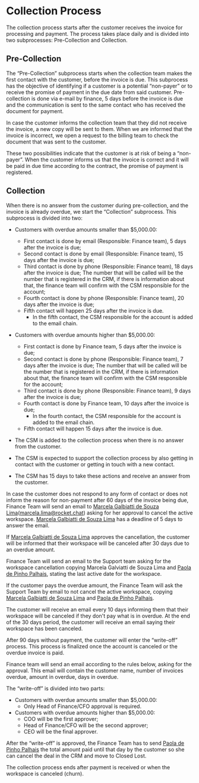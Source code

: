 # Collection Process

The collection process starts after the customer receives the invoice for processing and payment. The process takes place daily and is divided into two subprocesses: Pre-Collection and Collection.&#x20;

## Pre-Collection&#x20;

The “Pre-Collection” subprocess starts when the collection team makes the first contact with the customer, before the invoice is due. This subprocess has the objective of identifying if a customer is a potential “non-payer” or to receive the promise of payment in the due date from said customer. Pre-collection is done via e-mail by finance, 5 days before the invoice is due and the communication is sent to the same contact who has received the document for payment.&#x20;

In case the customer informs the collection team that they did not receive the invoice, a new copy will be sent to them. When we are informed that the invoice is incorrect, we open a request to the billing team to check the document that was sent to the customer.&#x20;

These two possibilities indicate that the customer is at risk of being a “non-payer”. When the customer informs us that the invoice is correct and it will be paid in due time according to the contract, the promise of payment is registered.&#x20;

## Collection&#x20;

When there is no answer from the customer during pre-collection, and the invoice is already overdue, we start the “Collection” subprocess. This subprocess is divided into two:&#x20;

* Customers with overdue amounts smaller than $5,000.00:
  * First contact is done by email (Responsible: Finance team), 5 days after the invoice is due;
  * Second contact is done by email (Responsible: Finance team), 15 days after the invoice is due;
  * Third contact is done by phone (Responsible: Finance team), 18 days after the invoice is due; The number that will be called will be the number that is registered in the CRM, if there is information about that, the finance team will confirm with the CSM responsible for the account;
  * Fourth contact is done by phone (Responsible: Finance team), 20 days after the invoice is due;
  * Fifth contact will happen 25 days after the invoice is due.&#x20;
    * In the fifth contact, the CSM responsible for the account is added to the email chain.
* Customers with overdue amounts higher than $5,000.00:&#x20;
  * First contact is done by Finance team, 5 days after the invoice is due;&#x20;
  * Second contact is done by phone (Responsible: Finance team), 7 days after the invoice is due; The number that will be called will be the number that is registered in the CRM, if there is information about that, the finance team will confirm with the CSM responsible for the account;
  * Third contact is done by phone (Responsible: Finance team), 9 days after the invoice is due;
  * Fourth contact is done by Finance team, 10 days after the invoice is due;&#x20;
    * In the fourth contact, the CSM responsible for the account is added to the email chain.
  * Fifth contact will happen 15 days after the invoice is due.&#x20;



* The CSM is added to the collection process when there is no answer from the customer.&#x20;
* The CSM is expected to support the collection process by also getting in contact with the customer or getting in touch with a new contact.
* The CSM has 15 days to take these actions and receive an answer from the customer.

In case the customer does not respond to any form of contact or does not inform the reason for non-payment after 60 days of the invoice being due, Finance Team will send an email to [Marcela Galbiatti de Souza Lima](mailto:marcela.lima@rocket.chat)(marcela.lima@rocket.chat) asking for her approval to cancel the active workspace. [Marcela Galbiatti de Souza Lima](mailto:marcela.lima@rocket.chat) has a deadline of 5 days to answer the email.

If [Marcela Galbiatti de Souza Lima](mailto:marcela.lima@rocket.chat) approves the cancellation, the customer will be informed that their workspace will be canceled after 30 days due to an overdue amount.

Finance Team will send an email to the Support team asking for the workspace cancellation copying Marcela Galviatti de Souza Lima and [Paola de Pinho Palhais](mailto:paola.palhais@rocket.chat), stating the last active date for the workspace.

If the customer pays the overdue amount, the Finance Team will ask the Support Team by email to not cancel the active workspace, copying [Marcela Galbiatti de Souza Lima](mailto:marcela.lima@rocket.chat) and [Paola de Pinho Palhais](mailto:paola.palhais@rocket.chat).

The customer will receive an email every 10 days informing them that their workspace will be canceled if they don't pay what is in overdue. At the end of the 30 days period, the customer will receive an email saying their workspace has been canceled.

After 90 days without payment, the customer will enter the “write-off” process. This process is finalized once the account is canceled or the overdue invoice is paid.

Finance team will send an email according to the rules below, asking for the approval. This email will contain the customer name, number of invoices overdue, amount in overdue, days in overdue.

The “write-off” is divided into two parts:

* Customers with overdue amounts smaller than $5,000.00:&#x20;
  * Only Head of Finance/CFO approval is required.&#x20;
* Customers with overdue amounts higher than $5,000.00:
  * COO will be the first approver;
  * Head of Finance/CFO will be the second approver;
  * CEO will be the final approver.

After the “write-off” is approved, the Finance Team has to send [Paola de Pinho Palhais](mailto:paola.palhais@rocket.chat) the total amount paid until that day by the customer so she can cancel the deal in the CRM and move to Closed Lost.

The collection process ends after payment is received or when the workspace is canceled (churn).
